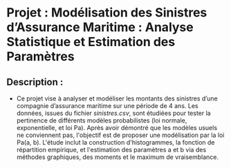 # Projet : **Modélisation des Sinistres d’Assurance Maritime : Analyse Statistique et Estimation des Paramètres**

## Description :

-   Ce projet vise à analyser et modéliser les montants des sinistres d’une compagnie d’assurance maritime sur une période de 4 ans. Les données, issues du fichier _sinistres.csv_, sont étudiées pour tester la pertinence de différents modèles probabilistes (loi normale, exponentielle, et loi Pa). Après avoir démontré que les modèles usuels ne conviennent pas, l'objectif est de proposer une modélisation par la loi Pa(a, b). L'étude inclut la construction d'histogrammes, la fonction de répartition empirique, et l'estimation des paramètres a et b via des méthodes graphiques, des moments et le maximum de vraisemblance.
